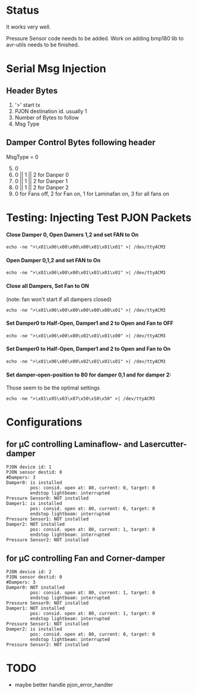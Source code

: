 Status
=======

It works very well.

Pressure Sensor code needs to be added. Work on adding bmp180 lib to avr-utils needs to be finished.

Serial Msg Injection
====================

## Header Bytes

1. '>' start tx
2. PJON destination id. usually 1
3. Number of Bytes to follow
4. Msg Type

## Damper Control Bytes following header

MsgType = 0

5. 0
6. 0 || 1 || 2 for Danper 0
7. 0 || 1 || 2 for Danper 1
8. 0 || 1 || 2 for Danper 2
9. 0 for Fans off, 2 for Fan on, 1 for Laminafan on, 3 for all fans on

Testing: Injecting Test PJON Packets
====================================

#### Close Damper 0, Open Damers 1,2 and set FAN to On

    echo -ne ">\x01\x06\x00\x00\x00\x01\x01\x01" >| /dev/ttyACM3

#### Open Damper 0,1,2 and set FAN to On

    echo -ne ">\x01\x06\x00\x00\x01\x01\x01\x01" >| /dev/ttyACM3

#### Close all Dampers, Set Fan to ON
(note: fan won't start if all dampers closed)

    echo -ne ">\x01\x06\x00\x00\x00\x00\x00\x01" >| /dev/ttyACM3

#### Set Damper0 to Half-Open, Damper1 and 2 to Open and Fan to OFF

    echo -ne ">\x01\x06\x00\x00\x02\x01\x01\x00" >| /dev/ttyACM3

#### Set Damper0 to Half-Open, Damper1 and 2 to Open and Fan to On

    echo -ne ">\x01\x06\x00\x00\x02\x01\x01\x01" >| /dev/ttyACM3

#### Set damper-open-position to 80 for damper 0,1 and for damper 2:

Those seem to be the optimal settings

    echo -ne ">\x01\x05\x03\x07\x50\x50\x50" >| /dev/ttyACM3


Configurations
==============

for µC controlling Laminaflow- and Lasercutter-damper
-----------------------------------------------------

	PJON device id: 1
	PJON sensor destid: 0
	#Dampers: 3
	Damper0: is installed
	         pos: consid. open at: 80, current: 0, target: 0
	         endstop lightbeam: interrupted
	Pressure Sensor0: NOT installed
	Damper1: is installed
	         pos: consid. open at: 80, current: 0, target: 0
	         endstop lightbeam: interrupted
	Pressure Sensor1: NOT installed
	Damper2: NOT installed
	         pos: consid. open at: 80, current: 1, target: 0
	         endstop lightbeam: interrupted
	Pressure Sensor2: NOT installed


for µC controlling Fan and Corner-damper
-----------------------------------------------------

	PJON device id: 2
	PJON sensor destid: 0
	#Dampers: 3
	Damper0: NOT installed
	         pos: consid. open at: 80, current: 1, target: 0
	         endstop lightbeam: interrupted
	Pressure Sensor0: NOT installed
	Damper1: NOT installed
	         pos: consid. open at: 80, current: 1, target: 0
	         endstop lightbeam: interrupted
	Pressure Sensor1: NOT installed
	Damper2: is installed
	         pos: consid. open at: 80, current: 0, target: 0
	         endstop lightbeam: interrupted
	Pressure Sensor2: NOT installed


TODO
=====

- maybe better handle pjon_error_handler
